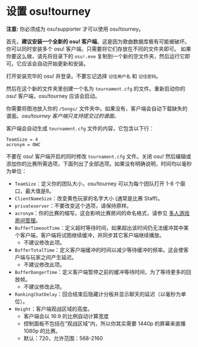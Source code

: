 <!-- TODO: mention lazer tournament client -->

# 设置 osu!tourney

**注意:** 你必须成为 osu!supporter 才可以使用 osu!tourney。

首先，**建议安装一个全新的 osu! 客户端**。这是因为歌曲数据库极有可能被破坏。你可以同时安装多个 osu! 客户端，只需要将它们存放在不同的文件夹即可。
如果你要这么做，请先将目录下的 `osu!.exe` 复制到一个新的空文件夹，然后运行它即可。它应该会自动开始更新和安装。

打开安装完毕的 osu! 并登录。不要忘记选择 `记住用户名` 和 `记住密码`。

然后在这个新的文件夹里创建一个名为 `tournament.cfg` 的文件。重新启动你的 osu! 客户端，osu!tourney 应该会启动。

你需要将图池放入你的 `/Songs/` 文件夹中。如果没有，客户端会自动下载缺失的谱面。*osu!tourney 客户端只支持提交过的谱面。*

客户端会自动生成 `tournament.cfg` 文件的内容，它包含以下行：

```
TeamSize = 4
acronym = OWC
```

不要在 osu! 客户端开启的同时修改 `tournament.cfg` 文件。关闭 osu! 然后编辑或添加你的比赛所需选项，下面列出了全部选项。如果没有明确说明，时间均以毫秒为单位：

- `TeamSize`：定义你的团队大小，osu!tourney 可以为每个团队打开 1-8 个窗口，最大值是8。
- `ClientNameSize`：改变黄色玩家的名字大小 (通常是比赛 Staff)。
- `privateserver`：不要改变这个选项，请保持原样。
- `acronym`：你的比赛的缩写。这会影响比赛房间的命名格式，请参见 [多人游戏房间管理](/wiki/osu!tourney/Multiplayer_Usage)。
- `BufferTimeoutTime`：定义超时等待时间，如果超出该时间仍无法缓冲其中某个客户端，客户端将试图继续缓冲，并同步其它客户端继续播放。
  - 不建议修改此项。
- `BufferTotalTime`：定义客户端缓冲的时间以减少等待缓冲的频率。这会使客户端与玩家之间产生延迟。
  - 不建议修改此项。
- `BufferDangerTime`：定义客户端暂停之前的缓冲等待时间，为了等待更多的回放帧。
  - 不建议修改此项。
- `RankingChatDelay`：回合结束后隐藏计分板并显示聊天的延迟（以毫秒为单位）。
- `Height`：客户端观战区域的高度。
  - 客户端会以 16:9 的比例自动计算宽度
  - 控制面板不包括在“观战区域”内，所以你其实需要 1440p 的屏幕来直播 1080p 的比赛。
  - 默认：720，允许范围：568-2160
